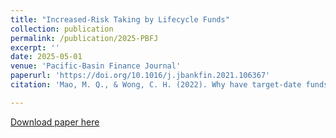 ```yaml
---
title: "Increased-Risk Taking by Lifecycle Funds"
collection: publication
permalink: /publication/2025-PBFJ
excerpt: ''
date: 2025-05-01
venue: 'Pacific-Basin Finance Journal'
paperurl: 'https://doi.org/10.1016/j.jbankfin.2021.106367'
citation: 'Mao, M. Q., & Wong, C. H. (2022). Why have target-date funds performed better in the COVID-19 selloff than the 2008 selloff?. Journal of Banking & Finance, 135, 106367.'

---
```


[Download paper here](https://doi.org/10.1016/j.jbankfin.2021.106367)
